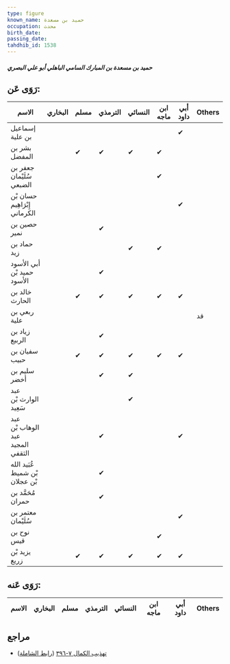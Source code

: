```yaml
---
type: figure
known_name: حميد بن مسعدة
occupation: محدث
birth_date:
passing_date:
tahdhib_id: 1538
---
```

##### حميد بن مسعدة بن المبارك السامي الباهلي أبو علي البصري

## رَوَى عَن:
| الاسم                            | البخاري | مسلم | الترمذي | النسائي | ابن ماجه | أبي داود | Others |
| -------------------------------- | ------- | ---- | ------- | ------- | -------- | -------- | ------ |
| إسماعيل بن علية                  |         |      |         |         |          | ✔        |        |
| بشر بن المفضل                    |         | ✔    | ✔       | ✔       | ✔        |          |        |
| جعفر بن سُلَيْمان الضبعي         |         |      |         |         | ✔        |          |        |
| حسان بْن إِبْرَاهِيم الكرماني    |         |      |         |         |          | ✔        |        |
| حصين بن نمير                     |         |      | ✔       |         |          |          |        |
| حماد بن زيد                      |         |      |         | ✔       | ✔        |          |        |
| أبي الأسود حميد بْن الأسود       |         |      | ✔       |         |          |          |        |
| خالد بن الحارث                   |         | ✔    | ✔       | ✔       | ✔        | ✔        |        |
| ربعي بن علية                     |         |      |         |         |          |          | قد     |
| زياد بن الربيع                   |         |      | ✔       |         |          |          |        |
| سفيان بن حبيب                    |         | ✔    | ✔       | ✔       | ✔        | ✔        |        |
| سليم بن أخضر                     |         |      | ✔       | ✔       |          |          |        |
| عبد الوارث بْن سَعِيد            |         |      |         | ✔       |          |          |        |
| عبد الوهاب بْن عبد المجيد الثقفي |         |      | ✔       |         |          | ✔        |        |
| عُبَيد الله بْن شميط بْن عجلان   |         |      | ✔       |         |          |          |        |
| مُحَمَّد بن حمران                |         |      | ✔       |         |          |          |        |
| معتمر بن سُلَيْمان               |         |      |         |         |          | ✔        |        |
| نوح بن قيس                       |         |      |         |         | ✔        |          |        |
| يزيد بْن زريع                    |         | ✔    | ✔       | ✔       | ✔        | ✔        |        |
## رَوَى عَنه:
| الاسم | البخاري | مسلم | الترمذي | النسائي | ابن ماجه | أبي داود | Others |
| ----- | ------- | ---- | ------- | ------- | -------- | -------- | ------ |
## مراجع
- [تهذيب الكمال ٧-٣٩٦](obsidian://open?vault=Tahdhib-al-Kamal&file=Figures/١٥٣٨-حميد%20بن%20مسعدة%20بن%20المبارك%20السامي%20الباهلي%20أبو%20علي%20البصري) ([رابط الشاملة](https://shamela.ws/book/3722/3618))